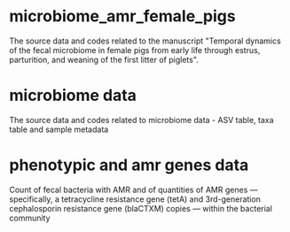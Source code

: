 # microbiome_amr_female_pigs
The source data and codes related to the manuscript "Temporal dynamics of the fecal microbiome in female pigs from early life through estrus, parturition,
and weaning of the first litter of piglets".

#  microbiome data
The source data and codes related to microbiome data - ASV table, taxa table and sample metadata

# phenotypic and amr genes data
Count of fecal bacteria with AMR and of quantities of AMR genes — specifically, a tetracycline resistance gene (tetA) and 3rd-generation cephalosporin resistance gene (blaCTXM) copies — within the bacterial community

